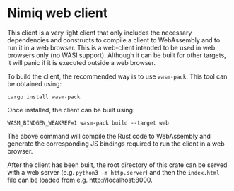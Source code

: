 # Nimiq web client

This client is a very light client that only includes the necessary dependencies and constructs
to compile a client to WebAssembly and to run it in a web browser. This is a web-client intended
to be used in web browsers only (no WASI support). Although it can be built for other targets,
it will panic if it is executed outside a web browser.


To build the client, the recommended way is to use `wasm-pack`. This tool can be obtained using:

```
cargo install wasm-pack
```

Once installed, the client can be built using:

```
WASM_BINDGEN_WEAKREF=1 wasm-pack build --target web
```

The above command will compile the Rust code to WebAssembly and generate the corresponding JS
bindings required to run the client in a web browser.

After the client has been built, the root directory of this crate can be served with a web server
(e.g. `python3 -m http.server`) and then the `index.html` file can be loaded from e.g. http://localhost:8000.
